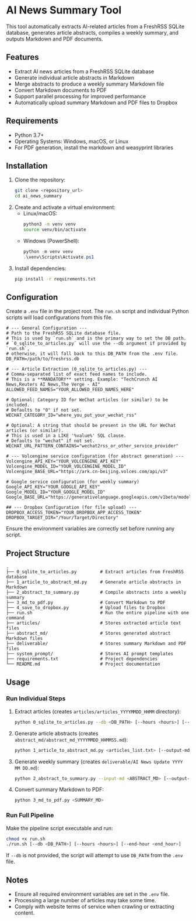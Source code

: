 # AI News Summary Tool

This tool automatically extracts AI-related articles from a FreshRSS SQLite database, generates article abstracts, compiles a weekly summary, and outputs Markdown and PDF documents.

## Features

- Extract AI news articles from a FreshRSS SQLite database
- Generate individual article abstracts in Markdown
- Merge abstracts to produce a weekly summary Markdown file
- Convert Markdown documents to PDF
- Support parallel processing for improved performance
- Automatically upload summary Markdown and PDF files to Dropbox

## Requirements

- Python 3.7+
- Operating Systems: Windows, macOS, or Linux
- For PDF generation, install the markdown and weasyprint libraries

## Installation

1. Clone the repository:
   ```bash
   git clone <repository_url>
   cd ai_news_summary
   ```
2. Create and activate a virtual environment:
   - Linux/macOS:
     ```bash
     python3 -m venv venv
     source venv/bin/activate
     ```
   - Windows (PowerShell):
     ```powershell
     python -m venv venv
     .\venv\Scripts\Activate.ps1
     ```
3. Install dependencies:
   ```bash
   pip install -r requirements.txt
   ```

## Configuration

Create a `.env` file in the project root. The `run.sh` script and individual Python scripts will load configurations from this file.

```dotenv
# --- General Configuration ---
# Path to the FreshRSS SQLite database file.
# This is used by `run.sh` and is the primary way to set the DB path.
# `0_sqlite_to_articles.py` will use the --db argument if provided by `run.sh`,
# otherwise, it will fall back to this DB_PATH from the .env file.
DB_PATH=/path/to/freshrss.db

# --- Article Extraction (0_sqlite_to_articles.py) ---
# Comma-separated list of exact feed names to include.
# This is a **MANDATORY** setting. Example: "TechCrunch AI News,Reuters AI News,The Verge - AI"
ALLOWED_FEED_NAMES="YOUR_ALLOWED_FEED_NAMES_HERE"

# Optional: Category ID for WeChat articles (or similar) to be included.
# Defaults to "0" if not set.
WECHAT_CATEGORY_ID="where_you_put_your_wechat_rss"

# Optional: A string that should be present in the URL for WeChat articles (or similar).
# This is used in a LIKE '%value%' SQL clause.
# Defaults to "wechat" if not set.
WECHAT_URL_PATTERN_CONTAINS="wechat2rss_or_other_service_provider"

# --- Volcengine service configuration (for abstract generation) ---
Volcengine_API_KEY="YOUR_VOLCENGINE_API_KEY"
Volcengine_MODEL_ID="YOUR_VOLCENGINE_MODEL_ID"
Volcengine_BASE_URL="https://ark.cn-beijing.volces.com/api/v3"

# Google service configuration (for weekly summary)
Google_API_KEY="YOUR_GOOGLE_API_KEY"
Google_MODEL_ID="YOUR_GOOGLE_MODEL_ID"
Google_BASE_URL="https://generativelanguage.googleapis.com/v1beta/models/"

## --- Dropbox Configuration (for file upload) ---
DROPBOX_ACCESS_TOKEN="YOUR_DROPBOX_APP_ACCESS_TOKEN"
DROPBOX_TARGET_DIR="/Your/Target/Directory"
```

Ensure the environment variables are correctly set before running any script.

## Project Structure

```
.
├── 0_sqlite_to_articles.py         # Extract articles from FreshRSS database
├── 1_article_to_abstract_md.py     # Generate article abstracts in Markdown
├── 2_abstract_to_summary.py        # Compile abstracts into a weekly summary
├── 3_md_to_pdf.py                  # Convert Markdown to PDF
├── 4_save_to_dropbox.py            # Upload files to Dropbox
├── run.sh                          # Run the entire pipeline with one command
├── articles/                       # Stores extracted article text files
├── abstract_md/                    # Stores generated abstract Markdown files
├── deliverable/                    # Stores summary Markdown and PDF files
├── system_prompt/                  # Stores AI prompt templates
├── requirements.txt                # Project dependencies
└── README.md                       # Project documentation
```

## Usage

### Run Individual Steps

1. Extract articles (creates `articles/articles_YYYYMMDD_HHMM` directory):
   ```bash
   python 0_sqlite_to_articles.py --db <DB_PATH> [--hours <hours>] [--end-hour <end_hour>]
   ```
2. Generate article abstracts (creates `abstract_md/abstract_md_YYYYMMDD_HHMMSS.md`):
   ```bash
   python 1_article_to_abstract_md.py <articles_list.txt> [--output-md <OUTPUT_MD>]
   ```
3. Generate weekly summary (creates `deliverable/AI News Update YYYY MM DD.md`):
   ```bash
   python 2_abstract_to_summary.py --input-md <ABSTRACT_MD> [--output-md <OUTPUT_MD>]
   ```
4. Convert summary Markdown to PDF:
   ```bash
   python 3_md_to_pdf.py <SUMMARY_MD>
   ```

### Run Full Pipeline

Make the pipeline script executable and run:

```bash
chmod +x run.sh
./run.sh [--db <DB_PATH>] [--hours <hours>] [--end-hour <end_hour>]
```

If `--db` is not provided, the script will attempt to use `DB_PATH` from the `.env` file.

## Notes

- Ensure all required environment variables are set in the `.env` file.
- Processing a large number of articles may take some time.
- Comply with website terms of service when crawling or extracting content.